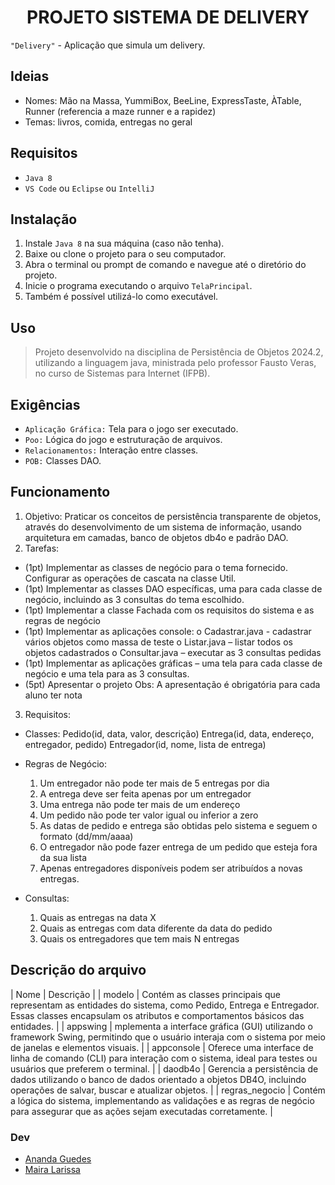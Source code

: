 <h1 align="center">PROJETO SISTEMA DE DELIVERY</h1>

`"Delivery"` - Aplicação que simula um delivery. 

## Ideias
+ Nomes:  Mão na Massa, YummiBox, BeeLine, ExpressTaste, ÀTable, Runner (referencia a maze runner e a rapidez)
+ Temas: livros, comida, entregas no geral

## Requisitos
+ `Java 8`
+ `VS Code` ou `Eclipse` ou `IntelliJ` 

## Instalação
1. Instale `Java 8` na sua máquina (caso não tenha).
2. Baixe ou clone o projeto para o seu computador.
3. Abra o terminal ou prompt de comando e navegue até o diretório do projeto.
4. Inicie o programa executando o arquivo `TelaPrincipal`.
5. Também é possível utilizá-lo como executável.

## Uso
>  Projeto desenvolvido na disciplina de Persistência de Objetos 2024.2, utilizando a linguagem java, ministrada pelo professor Fausto Veras, no curso de Sistemas para Internet (IFPB).


## Exigências
+ `Aplicação Gráfica:` Tela para o jogo ser executado.
+ `Poo:` Lógica do jogo e estruturação de arquivos.
+ `Relacionamentos:` Interação entre classes.
+ `POB:` Classes DAO.

## Funcionamento
1. Objetivo: Praticar os conceitos de persistência transparente de objetos, através do desenvolvimento de um sistema de informação, usando arquitetura em camadas, banco de objetos db4o e padrão DAO.
2. Tarefas:
- (1pt) Implementar as classes de negócio para o tema fornecido. Configurar as operações de cascata na classe Util.
- (1pt) Implementar as classes DAO específicas, uma para cada classe de negócio, incluindo as 3 consultas do tema escolhido.
- (1pt) Implementar a classe Fachada com os requisitos do sistema e as regras de negócio
- (1pt) Implementar as aplicações console:
   o Cadastrar.java - cadastrar vários objetos como massa de teste
   o Listar.java – listar todos os objetos cadastrados
   o Consultar.java – executar as 3 consultas pedidas
- (1pt) Implementar as aplicações gráficas – uma tela para cada classe de negócio e uma tela para as 3 consultas.
- (5pt) Apresentar o projeto
Obs: A apresentação é obrigatória para cada aluno ter nota
3. Requisitos:
- Classes:
    Pedido(id, data, valor, descrição)
    Entrega(id, data, endereço, entregador, pedido)
    Entregador(id, nome, lista de entrega)

- Regras de Negócio:
    1. Um entregador não pode ter mais de 5 entregas por dia
    2. A entrega deve ser feita apenas por um entregador
    3. Uma entrega não pode ter mais de um endereço
    4. Um pedido não pode ter valor igual ou inferior a zero 
    5. As datas de pedido e entrega são obtidas pelo sistema e seguem o formato (dd/mm/aaaa)
    6. O entregador não pode fazer entrega de um pedido que esteja fora da sua lista
    7. Apenas entregadores disponíveis podem ser atribuídos a novas entregas.


    
- Consultas:
    1. Quais as entregas na data X 
    2. Quais as entregas com data diferente da data do pedido 
    3. Quais os entregadores que tem mais N entregas

## Descrição do arquivo
| Nome | Descrição |
| modelo | Contém as classes principais que representam as entidades do sistema, como Pedido, Entrega e Entregador. Essas classes encapsulam os atributos e comportamentos básicos das entidades. |
| appswing | mplementa a interface gráfica (GUI) utilizando o framework Swing, permitindo que o usuário interaja com o sistema por meio de janelas e elementos visuais. |
| appconsole | Oferece uma interface de linha de comando (CLI) para interação com o sistema, ideal para testes ou usuários que preferem o terminal. |
| daodb4o | Gerencia a persistência de dados utilizando o banco de dados orientado a objetos DB4O, incluindo operações de salvar, buscar e atualizar objetos. |
| regras_negocio | Contém a lógica do sistema, implementando as validações e as regras de negócio para assegurar que as ações sejam executadas corretamente. |

### Dev
- [Ananda Guedes](https://github.com/agu3des)
- [Maira Larissa](https://github.com/maira-larissa)